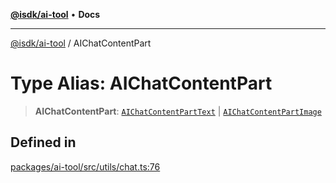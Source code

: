 [**@isdk/ai-tool**](../README.md) • **Docs**

***

[@isdk/ai-tool](../globals.md) / AIChatContentPart

# Type Alias: AIChatContentPart

> **AIChatContentPart**: [`AIChatContentPartText`](../interfaces/AIChatContentPartText.md) \| [`AIChatContentPartImage`](../interfaces/AIChatContentPartImage.md)

## Defined in

[packages/ai-tool/src/utils/chat.ts:76](https://github.com/isdk/ai-tool.js/blob/37ada542a786fbbc770f2d61beb564f6e603941d/src/utils/chat.ts#L76)
